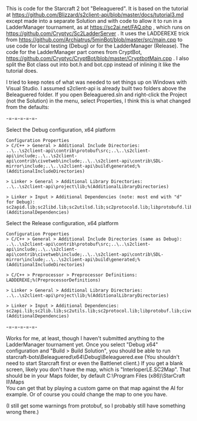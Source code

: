 This is code for the Starcraft 2 bot "Beleaguered".
It is based on the tutorial at
https://github.com/Blizzard/s2client-api/blob/master/docs/tutorial3.md
except made into a separate Solution and with code to allow it to run
in a LadderManager tournament, as at https://sc2ai.net/FAQ.php ,
which runs on https://github.com/Cryptyc/Sc2LadderServer .
It uses the LADDEREXE trick from https://github.com/Archiatrus/5minBot/blob/master/src/main.cpp
to use code for local testing (Debug) or for the LadderManager (Release).
The code for the LadderManager part comes from CryptBot,
https://github.com/Cryptyc/CryptBot/blob/master/CryptbotMain.cpp .
I also split the Bot class out into bot.h and bot.cpp
instead of inlining it like the tutorial does.


I tried to keep notes of what was needed to set things up
on Windows with Visual Studio.
I assumed s2client-api is already built
two folders above the Beleaguered folder.
If you open Beleaguered.sln and right-click the Project (not the Solution)
in the menu, select Properties, I think this is what changed from the defaults:

-=-=-=-=-=-

Select the Debug configuration, x64 platform

```
Configuration Properties
> C/C++ > General > Additional Include Directories:
..\..\s2client-api\contrib\protobuf\src;..\..\s2client-api\include;..\..\s2client-api\contrib\civetweb\include;..\..\s2client-api\contrib\SDL-mirror\include;..\..\s2client-api\build\generated;%(AdditionalIncludeDirectories)

> Linker > General > Additional Library Directories:
..\..\s2client-api\project\lib;%(AdditionalLibraryDirectories)

> Linker > Input > Additional Dependencies (note: most end with "d" for Debug): sc2apid.lib;sc2libd.lib;sc2utilsd.lib;sc2protocold.lib;libprotobufd.lib;civetweb.lib;%(AdditionalDependencies)
```
	
Select the Release configuration, x64 platform

```
Configuration Properties
> C/C++ > General > Additional Include Directories (same as Debug):
..\..\s2client-api\contrib\protobuf\src;..\..\s2client-api\include;..\..\s2client-api\contrib\civetweb\include;..\..\s2client-api\contrib\SDL-mirror\include;..\..\s2client-api\build\generated;%(AdditionalIncludeDirectories)

> C/C++ > Preprocessor > Preprocessor Definitions:
LADDEREXE;%(PreprocessorDefinitions)
  
> Linker > General > Additional Library Directories:
..\..\s2client-api\project\lib;%(AdditionalLibraryDirectories)

> Linker > Input > Additional Dependencies:
sc2api.lib;sc2lib.lib;sc2utils.lib;sc2protocol.lib;libprotobuf.lib;civetweb.lib;%(AdditionalDependencies)
```

-=-=-=-=-=-

Works for me, at least, though I haven't submitted anything to the LadderManager tournament yet.
Once you select "Debug x64" configuration and "Build > Build Solution",
you should be able to run starcraft-bots\Beleaguered\x64\Debug\Beleaguered.exe
(You shouldn't need to start Starcraft first or even the Battlenet client.)
If you get a blank screen, likely you don't have the map,
which is "InterloperLE.SC2Map". That should be in your Maps folder,
by default C:\Program Files (x86)\StarCraft II\Maps\
You can get that by playing a custom game on that map against the AI for example.
Or of course you could change the map to one you have.

(I still get some warnings from protobuf, so I probably still have something wrong there.)
